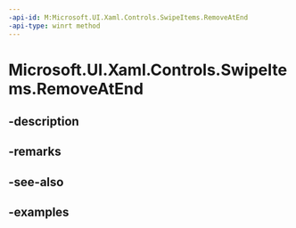 ```yaml
---
-api-id: M:Microsoft.UI.Xaml.Controls.SwipeItems.RemoveAtEnd
-api-type: winrt method
---
```


<!-- Method syntax.
public void SwipeItems.RemoveAtEnd()
-->

# Microsoft.UI.Xaml.Controls.SwipeItems.RemoveAtEnd

## -description

## -remarks

## -see-also

## -examples

